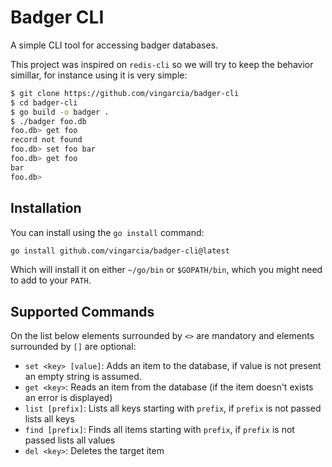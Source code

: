 # Badger CLI

A simple CLI tool for accessing badger databases.

This project was inspired on `redis-cli` so we will try to keep
the behavior simillar, for instance using it is very simple:

```bash
$ git clone https://github.com/vingarcia/badger-cli
$ cd badger-cli
$ go build -o badger .
$ ./badger foo.db
foo.db> get foo
record not found
foo.db> set foo bar
foo.db> get foo
bar
foo.db>
```

## Installation

You can install using the `go install` command:

```bash
go install github.com/vingarcia/badger-cli@latest
```

Which will install it on either `~/go/bin` or `$GOPATH/bin`, which you might need
to add to your `PATH`.

## Supported Commands

On the list below elements surrounded by `<>` are mandatory and
elements surrounded by `[]` are optional:

- `set <key> [value]`: Adds an item to the database, if value is not present an empty string is assumed.
- `get <key>`: Reads an item from the database (if the item doesn't exists an error is displayed)
- `list [prefix]`: Lists all keys starting with `prefix`, if `prefix` is not passed lists all keys
- `find [prefix]`: Finds all items starting with `prefix`, if `prefix` is not passed lists all values
- `del <key>`: Deletes the target item


